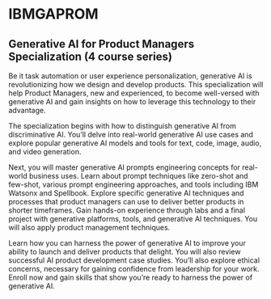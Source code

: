 # IBMGAPROM
## Generative AI for Product Managers Specialization (4 course series)

Be it task automation or user experience personalization, generative AI is revolutionizing how we design and develop products. This specialization will help Product Managers, new and experienced, to become well-versed with generative AI and gain insights on how to leverage this technology to their advantage.

The specialization begins with how to distinguish generative AI from discriminative AI. You’ll delve into real-world generative AI use cases and explore popular generative AI models and tools for text, code, image, audio, and video generation.

Next, you will master generative AI prompts engineering concepts for real-world business uses. Learn about prompt techniques like zero-shot and few-shot, various prompt engineering approaches, and tools including IBM Watsonx and Spellbook. Explore specific generative AI techniques and processes that product managers can use to deliver better products in shorter timeframes. Gain hands-on experience through labs and a final project with generative platforms, tools, and generative AI techniques. You will also apply product management techniques.

Learn how you can harness the power of generative AI to improve your ability to launch and deliver products that delight. You will also review successful AI product development case studies. You’ll also explore ethical concerns, necessary for gaining confidence from leadership for your work. Enroll now and gain skills that show you’re ready to harness the power of generative AI.
